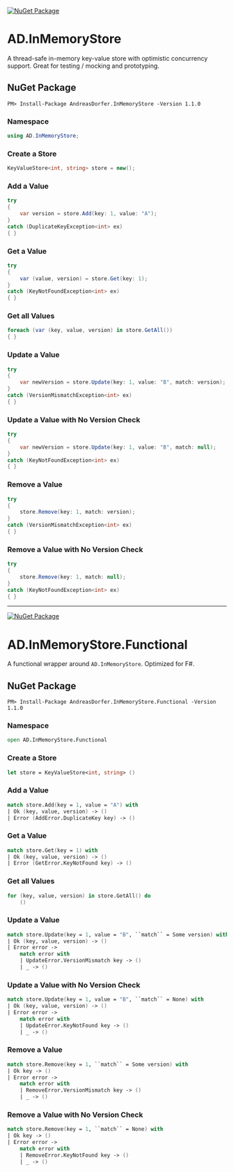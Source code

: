 [![NuGet Package](https://img.shields.io/nuget/v/AndreasDorfer.InMemoryStore.svg)](https://www.nuget.org/packages/AndreasDorfer.InMemoryStore/)
# AD.InMemoryStore
A thread-safe in-memory key-value store with optimistic concurrency support. Great for testing / mocking and prototyping.
## NuGet Package
    PM> Install-Package AndreasDorfer.InMemoryStore -Version 1.1.0
### Namespace
```csharp
using AD.InMemoryStore;
```
### Create a Store
```csharp
KeyValueStore<int, string> store = new();
```
### Add a Value
```csharp
try
{
    var version = store.Add(key: 1, value: "A");
}
catch (DuplicateKeyException<int> ex)
{ }
```
### Get a Value
```csharp
try
{
    var (value, version) = store.Get(key: 1);
}
catch (KeyNotFoundException<int> ex)
{ }
```
### Get all Values
```csharp
foreach (var (key, value, version) in store.GetAll())
{ }
```
### Update a Value
```csharp
try
{
    var newVersion = store.Update(key: 1, value: "B", match: version);
}
catch (VersionMismatchException<int> ex)
{ }
```
### Update a Value with No Version Check
```csharp
try
{
    var newVersion = store.Update(key: 1, value: "B", match: null);
}
catch (KeyNotFoundException<int> ex)
{ }
```
### Remove a Value
```csharp
try
{
    store.Remove(key: 1, match: version);
}
catch (VersionMismatchException<int> ex)
{ }
```
### Remove a Value with No Version Check
```csharp
try
{
    store.Remove(key: 1, match: null);
}
catch (KeyNotFoundException<int> ex)
{ }
```
---
[![NuGet Package](https://img.shields.io/nuget/v/AndreasDorfer.InMemoryStore.Functional.svg)](https://www.nuget.org/packages/AndreasDorfer.InMemoryStore.Functional/)
# AD.InMemoryStore.Functional
A functional wrapper around `AD.InMemoryStore`. Optimized for F#.
## NuGet Package
    PM> Install-Package AndreasDorfer.InMemoryStore.Functional -Version 1.1.0
### Namespace
```fsharp
open AD.InMemoryStore.Functional
```
### Create a Store
```fsharp
let store = KeyValueStore<int, string> ()
```
### Add a Value
```fsharp
match store.Add(key = 1, value = "A") with
| Ok (key, value, version) -> ()
| Error (AddError.DuplicateKey key) -> ()
```
### Get a Value
```fsharp
match store.Get(key = 1) with
| Ok (key, value, version) -> ()
| Error (GetError.KeyNotFound key) -> ()
```
### Get all Values
```fsharp
for (key, value, version) in store.GetAll() do
    ()
```
### Update a Value
```fsharp
match store.Update(key = 1, value = "B", ``match`` = Some version) with
| Ok (key, value, version) -> ()
| Error error ->
    match error with
    | UpdateError.VersionMismatch key -> ()
    | _ -> ()
```
### Update a Value with No Version Check
```fsharp
match store.Update(key = 1, value = "B", ``match`` = None) with
| Ok (key, value, version) -> ()
| Error error ->
    match error with
    | UpdateError.KeyNotFound key -> ()
    | _ -> ()
```
### Remove a Value
```fsharp
match store.Remove(key = 1, ``match`` = Some version) with
| Ok key -> ()
| Error error ->
    match error with
    | RemoveError.VersionMismatch key -> ()
    | _ -> ()
```
### Remove a Value with No Version Check
```fsharp
match store.Remove(key = 1, ``match`` = None) with
| Ok key -> ()
| Error error ->
    match error with
    | RemoveError.KeyNotFound key -> ()
    | _ -> ()
```
